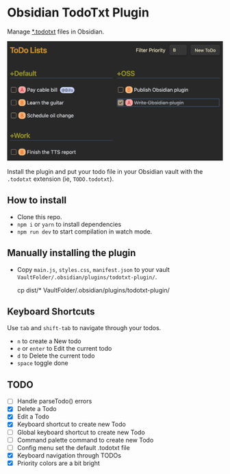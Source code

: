 # Obsidian TodoTxt Plugin

Manage [\*.todotxt](https://github.com/todotxt/todo.txt) files in Obsidian.

![Sample TodoTxt file in Obsidian](docs/screenshot.png)

Install the plugin and put your todo file in your Obsidian vault with the
`.todotxt` extension (ie, `TODO.todotxt`).

## How to install

- Clone this repo.
- `npm i` or `yarn` to install dependencies
- `npm run dev` to start compilation in watch mode.

## Manually installing the plugin

- Copy `main.js`, `styles.css`, `manifest.json` to your vault
  `VaultFolder/.obsidian/plugins/todotxt-plugin/`.

    cp dist/* VaultFolder/.obsidian/plugins/todotxt-plugin/

## Keyboard Shortcuts

Use `tab` and `shift-tab` to navigate through your todos.

- `n` to create a New todo
- `e` or `enter` to Edit the current todo
- `d` to Delete the current todo
- `space` toggle done

## TODO

- [ ] Handle parseTodo() errors
- [x] Delete a Todo
- [x] Edit a Todo
- [x] Keyboard shortcut to create new Todo
- [ ] Global keyboard shortcut to create new Todo
- [ ] Command palette command to create new Todo
- [ ] Config menu set the default .todotxt file
- [x] Keyboard navigation through TODOs
- [x] Priority colors are a bit bright
